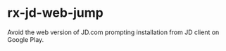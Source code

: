 # rx-jd-web-jump
Avoid the web version of JD.com prompting installation from JD client on Google Play.
